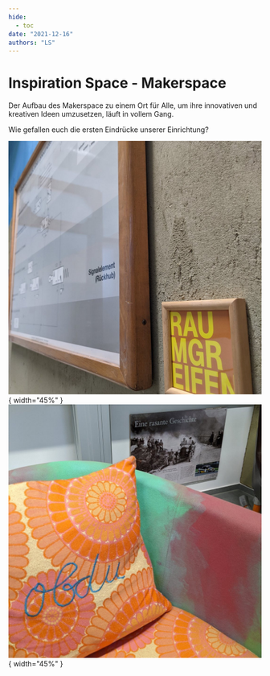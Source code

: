 ```yaml
---
hide:
  - toc
date: "2021-12-16"  
authors: "LS"
---
```


# Inspiration Space - Makerspace

Der Aufbau des Makerspace zu einem Ort für Alle, um ihre innovativen und kreativen Ideen umzusetzen, läuft in vollem Gang.

Wie gefallen euch die ersten Eindrücke unserer Einrichtung?

![ Zwei Bilderrahmen an einer rauen Wand.](../medien/2021-12-16a.jpg){ width="45%" } 
![ Kissen mit Blumenmustern in gelben Tönen auf einem türkisroten Sessel.](../medien/2021-12-16b.jpg){ width="45%" } 
